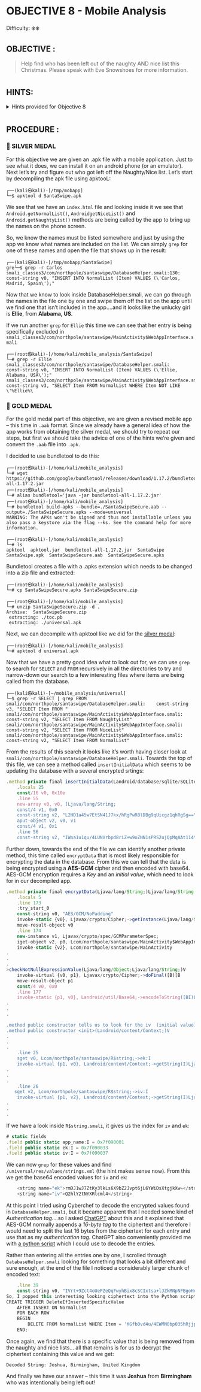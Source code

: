 # OBJECTIVE 8 - Mobile Analysis #
Difficulty: ❄️❄️

## OBJECTIVE : ##
>Help find who has been left out of the naughty AND nice list this Christmas.  Please speak with Eve Snowshoes for more information.
#
## HINTS: ##
<details>
  <summary>Hints provided for Objective 8</summary>
  
>-	EASY
>    -  Try using apktool or jadx
>    -  Maybe look for what names are included and work back from that?
>-  HARD
>    -  So yeah, have you heard about this new Android app format?  Want to convert it to an APK file?
>    -  Obfuscated and encrypted?  Hmph.  Shame you can’t just run strings on the file.
  
</details>

#  

## PROCEDURE : ##
### 🥈 SILVER MEDAL ###
For this objective we are given an .apk file with a mobile application.  Just to see what it does, we can install it on an android phone (or an emulator).  Next let’s try and figure out who got left off the Naughty/Nice list.  Let’s start by decompiling the apk file using apktooL:
```console
┌──(kali㉿kali)-[/tmp/mobapp]
└─$ apktool d SantaSwipe.apk
```

We see that we have an `index.html` file and looking inside it we see that `Android.getNormalList()`, `AndroidgetNiceList()` and `Android.getNaughtyList()` methods are being called by the app to bring up the names on the phone screen.

So, we know the names must be listed somewhere and just by using the app we know what names are included on the list.  We can simply `grep` for one of these names and open the file that shows up in the result:
```console
┌──(kali㉿kali)-[/tmp/mobapp/SantaSwipe]
gre└─$ grep -r Carlos   
smali_classes3/com/northpole/santaswipe/DatabaseHelper.smali:130:    const-string v0, "INSERT INTO NormalList (Item) VALUES (\'Carlos, Madrid, Spain\');"
```
Now that we know to look inside DatabaseHelper.smali, we can go through the names in the file one by one and swipe them off the list on the app until we find one that isn’t included in the app….and it looks like the unlucky girl is **Ellie**, from **Alabama, US**.

If we run another `grep` for `Ellie` this time we can see that her entry is being specifically excluded in `smali_classes3/com/northpole/santaswipe/MainActivity$WebAppInterface.smali`
```console
┌──(root㉿kali)-[/home/kali/mobile_analysis/SantaSwipe]
└─# grep -r Ellie 
smali_classes3/com/northpole/santaswipe/DatabaseHelper.smali:    const-string v0, "INSERT INTO NormalList (Item) VALUES (\'Ellie, Alabama, USA\');"
smali_classes3/com/northpole/santaswipe/MainActivity$WebAppInterface.smali:    const-string v3, "SELECT Item FROM NormalList WHERE Item NOT LIKE \'%Ellie%\
```

### 🥇 GOLD MEDAL ###

For the gold medal part of this objective, we are given a revised mobile app – this time in `.aab` format.  Since we already have a general idea of how the app works from obtaining the silver medal, we should try to repeat our steps, but first we should take the advice of one of the hints we’re given and convert the `.aab` file into `.apk`.

I decided to use bundletool to do this:
```console
┌──(root㉿kali)-[/home/kali/mobile_analysis]
└─# wget https://github.com/google/bundletool/releases/download/1.17.2/bundletool-all-1.17.2.jar
┌──(root㉿kali)-[/home/kali/mobile_analysis]
└─# alias bundletool='java -jar bundletool-all-1.17.2.jar'
┌──(root㉿kali)-[/home/kali/mobile_analysis]
└─# bundletool build-apks --bundle=./SantaSwipeSecure.aab --output=./SantaSwipeSecure.apks --mode=universal
WARNING: The APKs won't be signed and thus not installable unless you also pass a keystore via the flag --ks. See the command help for more information.
                                                                                                                                                           
┌──(root㉿kali)-[/home/kali/mobile_analysis]
└─# ls
apktool  apktool.jar  bundletool-all-1.17.2.jar  SantaSwipe  SantaSwipe.apk  SantaSwipeSecure.aab  SantaSwipeSecure.apks
```

Bundletool creates a file with a .apks extension which needs to be changed into a zip file and extracted:
```console
┌──(root㉿kali)-[/home/kali/mobile_analysis]
└─# cp SantaSwipeSecure.apks SantaSwipeSecure.zip                       

┌──(root㉿kali)-[/home/kali/mobile_analysis]
└─# unzip SantaSwipeSecure.zip -d .
Archive:  SantaSwipeSecure.zip
 extracting: ./toc.pb                
 extracting: ./universal.apk         
```

Next, we can decompile with apktool like we did for the [silver medal](#SILVER-MEDAL):
```console
┌──(root㉿kali)-[/home/kali/mobile_analysis]
└─# apktool d universal.apk  
```

Now that we have a pretty good idea what to look out for, we can use `grep` to search for `SELECT` and `FROM` recursively in all the directories to try and narrow-down our search to a few interesting files where items are being called from the database.
```console
┌──(kali㉿kali)-[~/mobile_analysis/universal]
└─$ grep -r SELECT | grep FROM
smali/com/northpole/santaswipe/DatabaseHelper.smali:    const-string v3, "SELECT Item FROM "
smali/com/northpole/santaswipe/MainActivity$WebAppInterface.smali:    const-string v2, "SELECT Item FROM NaughtyList"
smali/com/northpole/santaswipe/MainActivity$WebAppInterface.smali:    const-string v2, "SELECT Item FROM NiceList"
smali/com/northpole/santaswipe/MainActivity$WebAppInterface.smali:    const-string v2, "SELECT Item FROM NormalList"
```

From the results of this search it looks like it’s worth having closer look at `smali/com/northpole/santaswipe/DatabaseHelper.smali`.  Towards the top of this file, we can see a method called `insertInitialData` which seems to be updating the database with a several encrypted srtings:

```javascript
.method private final insertInitialData(Landroid/database/sqlite/SQLiteDatabase;)V
    .locals 25
    const/16 v0, 0x10e
    .line 55
    new-array v0, v0, [Ljava/lang/String;
    const/4 v1, 0x0
    const-string v2, "L2HD1a45w7EtSN41J7kx/hRgPwR8lDBg9qUicgz1qhRgSg=="
    aput-object v2, v0, v1
    const/4 v1, 0x1
    .line 56
    const-string v2, "IWna1u1qu/4LUNVrbpd8riZ+w9oZNN1sPRS2ujQpMqAAt114Yw=="
```
Further down, towards the end of the file we can identify another private method, this time called `encryptData` that is most likely responsible for encrypting the data in the database.  From this we can tell that the data is being encrypted using a **AES-GCM** cipher and then encoded with base64.  AES-GCM encryption requires a *Key* and an *initial value*, which need to look for in our decompiled app.

```javascript
.method private final encryptData(Ljava/lang/String;)Ljava/lang/String;
    .locals 5
    .line 173
    :try_start_0
    const-string v0, "AES/GCM/NoPadding"
    invoke-static {v0}, Ljavax/crypto/Cipher;->getInstance(Ljava/lang/String;)Ljavax/crypto/Cipher;
    move-result-object v0
    .line 174
    new-instance v1, Ljavax/crypto/spec/GCMParameterSpec;
    iget-object v2, p0, Lcom/northpole/santaswipe/MainActivity$WebAppInterface;->this$0:Lcom/northpole/santaswipe/MainActivity;
    invoke-static {v2}, Lcom/northpole/santaswipe/MainActivity
.
.
.
>checkNotNullExpressionValue(Ljava/lang/Object;Ljava/lang/String;)V
    invoke-virtual {v0, p1}, Ljavax/crypto/Cipher;->doFinal([B)[B
    move-result-object p1
    const/4 v0, 0x0
    .line 177
    invoke-static {p1, v0}, Landroid/util/Base64;->encodeToString([BI)Ljava/lang/String;
.
.
.

.method public constructor tells us to look for the iv  (initial value) and ek (encryption key) value in /com/northpole/santaswipe/R$string
.method public constructor <init>(Landroid/content/Context;)V
.
.
.
    .line 25
    sget v0, Lcom/northpole/santaswipe/R$string;->ek:I
    invoke-virtual {p1, v0}, Landroid/content/Context;->getString(I)Ljava/lang/String;
.
.
.
    .line 26
   sget v2, Lcom/northpole/santaswipe/R$string;->iv:I
    invoke-virtual {p1, v2}, Landroid/content/Context;->getString(I)Ljava/lang/String;
.
.
.
```


If we have a look inside `R$string.smali`, it gives us the index for `iv` and `ek`:
```javascript
# static fields
.field public static app_name:I = 0x7f090001
.field public static ek:I = 0x7f090033
.field public static iv:I = 0x7f090037
```

We can now `grep` for these values and find `/universal/res/values/strings.xml` (the hint makes sense now).  From this we get the base64 encoded values for `iv` and `ek`:
```javascript
    <string name="ek">rmDJ1wJ7ZtKy3lkLs6X9bZ2Jvpt6jL6YWiDsXtgjkXw=</string>
    <string name="iv">Q2hlY2tNYXRlcml4</string>
```

At this point I tried using Cyberchef to decode the encrypted values found in `DatabaseHelper.smali`, but it became apparent that I needed some kind of *Authentication tag*….so I asked [ChatGPT](https://chatgpt.com/) about this and it explained that AES-GCM normally appends a *16-byte tag* to the ciphertext and therefore I would need to split the last 16 bytes from the ciphertext for each entry and use that as my *authentication tag*.  ChatGPT also conveniently provided me with [a python script](Code/mobile_analysis_database_decrypt.py) which I could use to decode the entries.

Rather than entering all the entries one by one, I scrolled through `DatabaseHelper.smali` looking for something that looks a bit different and sure enough, at the end of the file I noticed a considerably larger chunk of encoded text:

```javascript
    .line 39
    const-string v0, "IVrt+9Zct4oUePZeQqFwyhBix8cSCIxtsa+lJZkMNpNFBgoHeJlwp73l2oyEh1Y6AfqnfH7gcU9Yfov6u70cUA2/OwcxVt7Ubdn0UD2kImNsclEQ9M8PpnevBX3mXlW2QnH8+Q+SC7JaMUc9CIvxB2HYQG2JujQf6skpVaPAKGxfLqDj+2UyTAVLoeUlQjc18swZVtTQO7Zwe6sTCYlrw7GpFXCAuI6Ex29gfeVIeB7pK7M4kZGy3OIaFxfTdevCoTMwkoPvJuRupA6ybp36vmLLMXaAWsrDHRUbKfE6UKvGoC9d5vqmKeIO9elASuagxjBJ"
So, I popped this interesting looking ciphertext into the Python script that ChatGPT so kindly created for me and deciphered it into an interesting SQL command:
CREATE TRIGGER DeleteIfInsertedSpecificValue
    AFTER INSERT ON NormalList
    FOR EACH ROW
    BEGIN
        DELETE FROM NormalList WHERE Item = 'KGfb0vd4u/4EWMN0bp035hRjjpMiL4NQurjgHIQHNaRaDnIYbKQ9JusGaa1aAkGEVV8=';
    END;
```

Once again, we find that there is a specific value that is being removed from the naughty and nice lists… all that remains is for us to decrypt the ciphertext containing this value and we get:

`Decoded String: Joshua, Birmingham, United Kingdom`

And finally we have our answer – this time it was **Joshua** from **Birmingham** who was intentionally being left out!
